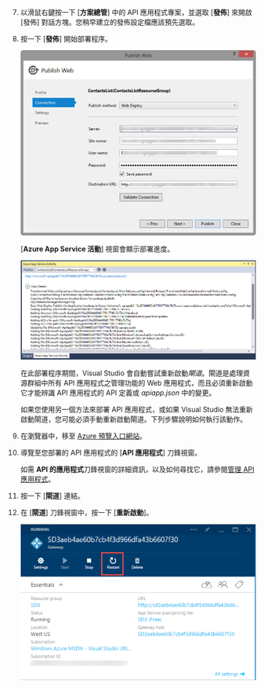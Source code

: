 7. 以滑鼠右鍵按一下 [**方案總管**] 中的 API 應用程式專案，並選取 [**發佈**] 來開啟 [發佈] 對話方塊。您稍早建立的發佈設定檔應該預先選取。 

9. 按一下 [**發佈**] 開始部署程序。

	![部署 API 應用程式](./media/app-service-api-pub-web-deploy/26-5-deployment-success-v3.png)

	[**Azure App Service 活動**] 視窗會顯示部署進度。

	![Azure App Service 活動視窗的狀態通知](./media/app-service-api-pub-web-deploy/26-5-deployment-success-v4.png)

	在此部署程序期間，Visual Studio 會自動嘗試重新啟動*閘道*。閘道是處理資源群組中所有 API 應用程式之管理功能的 Web 應用程式，而且必須重新啟動它才能辨識 API 應用程式的 API 定義或 *apiapp.json* 中的變更。
 
	如果您使用另一個方法來部署 API 應用程式，或如果 Visual Studio 無法重新啟動閘道，您可能必須手動重新啟動閘道。下列步驟說明如何執行該動作。

1. 在瀏覽器中，移至 [Azure 預覽入口網站](https://portal.azure.com)。

2. 導覽至您部署的 API 應用程式的 [**API 應用程式**] 刀鋒視窗。

	如需 **API 的應用程式**刀鋒視窗的詳細資訊，以及如何尋找它，請參閱[管理 API 應用程式](../articles/app-service-api/app-service-api-manage-in-portal.md)。

4. 按一下 [**閘道**] 連結。

3. 在 [**閘道**] 刀鋒視窗中，按一下 [**重新啟動**]。

	![](./media/app-service-api-pub-web-deploy/restartgateway.png)

<!---HONumber=July15_HO3-->